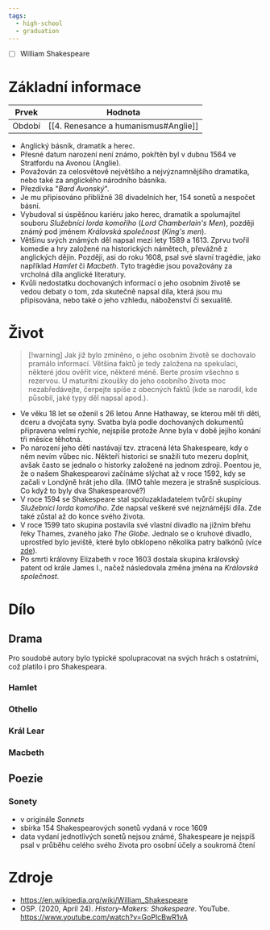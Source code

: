 ```yaml
---
tags:
  - high-school
  - graduation
---
```

- [ ] William Shakespeare
# Základní informace
| Prvek  | Hodnota                              |
| ------ | ------------------------------------ |
| Období | [[4. Renesance a humanismus#Anglie]] |
- Anglický básník, dramatik a herec.
- Přesné datum narození není známo, pokřtěn byl v dubnu 1564 ve Stratfordu na Avonou (Anglie).
- Považován za celosvětově největšího a nejvýznamnějšího dramatika, nebo také za anglického národního básníka. 
- Přezdívka "*Bard Avonský*".
- Je mu připisováno přibližně 38 divadelních her, 154 sonetů a nespočet básní.
- Vybudoval si úspěšnou kariéru jako herec, dramatik a spolumajitel souboru *Služebníci lorda komořího* (*Lord Chamberlain's Men*), později známý pod jménem *Královská společnost* (*King's men*).
- Většinu svých známých děl napsal mezi lety 1589 a 1613. Zprvu tvořil komedie a hry založené na historických námětech, převážně z anglických dějin. Později, asi do roku 1608, psal své slavní tragédie, jako například *Hamlet* či *Macbeth*. Tyto tragédie jsou považovány za vrcholná díla anglické literatury.
- Kvůli nedostatku dochovaných informací o jeho osobním životě se vedou debaty o tom, zda skutečně napsal díla, která jsou mu připisována, nebo také o jeho vzhledu, náboženství či sexualitě.
# Život
> [!warning] Jak již bylo zmíněno, o jeho osobním životě se dochovalo pramálo informací. Většina faktů je tedy založena na spekulaci, některé jdou ověřit více, některé méně. Berte prosím všechno s rezervou. U maturitní zkoušky do jeho osobního života moc nezabředávejte, čerpejte spíše z obecných faktů (kde se narodil, kde působil, jaké typy děl napsal apod.).

 - Ve věku 18 let se oženil s 26 letou Anne Hathaway, se kterou měl tři děti, dceru a dvojčata syny. Svatba byla podle dochovaných dokumentů připravena velmi rychle, nejspíše protože Anne byla v době jejího konání tři měsíce těhotná.
 - Po narození jeho dětí nastávají tzv. ztracená léta Shakespeare, kdy o něm nevím vůbec nic. Někteří historici se snažili tuto mezeru doplnit, avšak často se jednalo o historky založené na jednom zdroji. Poentou je, že o našem Shakespearovi začínáme slýchat až v roce 1592, kdy se začali v Londýně hrát jeho díla. (IMO tahle mezera je strašně suspicious. Co když to byly dva Shakespearové?)
 - V roce 1594 se Shakespeare stal spoluzakladatelem tvůrčí skupiny *Služebníci lorda komořího*. Zde napsal veškeré své nejznámější díla. Zde také zůstal až do konce svého života.
 - V roce 1599 tato skupina postavila své vlastní divadlo na jižním břehu řeky Thames, zvaného jako *The Globe*. Jednalo se o kruhové divadlo, uprostřed bylo jeviště, které bylo obklopeno několika patry balkónů (více [zde](https://en.wikipedia.org/wiki/Globe_Theatre)).
 - Po smrti královny Elizabeth v roce 1603 dostala skupina královský patent od krále James I., načež následovala změna jména na *Královská společnost*.
# Dílo
## Drama
Pro soudobé autory bylo typické spolupracovat na svých hrách s ostatními, což platilo i pro Shakespeara.
### Hamlet
### Othello
### Král Lear
### Macbeth
## Poezie
### Sonety
- v originále *Sonnets*
- sbírka 154 Shakespearových sonetů vydaná v roce 1609
- data vydaní jednotlivých sonetů nejsou známé, Shakespeare je nejspíš psal v průběhu celého svého života pro osobní účely a soukromá čtení
# Zdroje
- https://en.wikipedia.org/wiki/William_Shakespeare
- OSP. (2020, April 24). _History-Makers: Shakespeare_. YouTube. https://www.youtube.com/watch?v=GoPIcBwR1vA